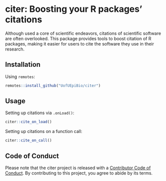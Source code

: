 

# citer: Boosting your R packages’ citations

Although used a core of scientific endeavors, citations of scientific
software are often overlooked. This package provides tools to boost
citation of R packages, making it easier for users to cite the software
they use in their research.

## Installation

Using `remotes`:

``` r
remotes::install_github("UofUEpiBio/citer")
```

## Usage

Setting up citations via `.onLoad()`:

``` r
citer::cite_on_load()
```

Setting up citations on a function call:

``` r
citer::cite_on_call()
```

## Code of Conduct

Please note that the citer project is released with a [Contributor Code
of
Conduct](https://contributor-covenant.org/version/2/1/CODE_OF_CONDUCT.html).
By contributing to this project, you agree to abide by its terms.
